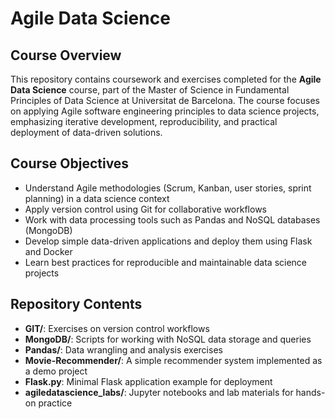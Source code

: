 # Agile Data Science

## Course Overview
This repository contains coursework and exercises completed for the **Agile Data Science** course, part of the Master of Science in Fundamental Principles of Data Science at Universitat de Barcelona. The course focuses on applying Agile software engineering principles to data science projects, emphasizing iterative development, reproducibility, and practical deployment of data-driven solutions.

## Course Objectives
- Understand Agile methodologies (Scrum, Kanban, user stories, sprint planning) in a data science context  
- Apply version control using Git for collaborative workflows  
- Work with data processing tools such as Pandas and NoSQL databases (MongoDB)  
- Develop simple data-driven applications and deploy them using Flask and Docker  
- Learn best practices for reproducible and maintainable data science projects  

## Repository Contents
- **GIT/**: Exercises on version control workflows  
- **MongoDB/**: Scripts for working with NoSQL data storage and queries  
- **Pandas/**: Data wrangling and analysis exercises  
- **Movie-Recommender/**: A simple recommender system implemented as a demo project  
- **Flask.py**: Minimal Flask application example for deployment  
- **agiledatascience_labs/**: Jupyter notebooks and lab materials for hands-on practice  
